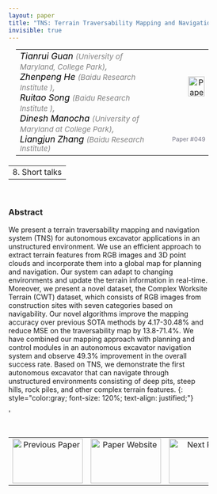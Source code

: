 ```yaml
---
layout: paper
title: "TNS: Terrain Traversability Mapping and Navigation System for Autonomous Excavators"
invisible: true
---
```

<head>
<style>
* {
  box-sizing: border-box;
}

#myInput {
  background-position: 10px 10px;
  background-repeat: no-repeat;
  width: 100%;
  font-size: 100%;
  padding: 12px 20px 12px 40px;
  border: 1px solid #ddd;
  margin-bottom: 12px;
}

#myTable, #myTableA {
  border-collapse: collapse;
  width: 100%;
  border: 1px solid #ddd;
  font-size: 100%;
}

#myTable th, #myTable td, #myTableA th, #myTableA td {
  text-align: left;
  padding: 12px;
}

#myTable tr, #myTableA tr {
  border-bottom: 1px solid #ddd;
}

#myTable tr.header, #myTable tr:hover, #myTableA tr.header, #myTableA tr:hover {
  background-color: #f1f1f1;
}


#eventcounter1 a {
    font-size: 12px;
    color: #ffffff;
    display: block;
}

#eventcounter1 a:hover {
    text-decoration: none;
}

#eventcounter2 a {
    font-size: 12px;
    color: #ffffff;
    display: block;
}

#eventcounter2 a:hover {
    text-decoration: none;
}

</style>
</head>

<table width = "95%" style="padding-left: 15px; margin-left: auto; margin-right: 10px;">
<tr><td style = "vertical-align: top; padding-right: 25px;" rowspan="2">
<span style="color:black; font-size: 110%;"><i>
Tianrui Guan <span style="color:gray; font-size: 85%">(University of Maryland, College Park)</span><span style="color:gray; font-size: 100%">,</span><br>
Zhenpeng He <span style="color:gray; font-size: 85%">(Baidu Research Institute )</span><span style="color:gray; font-size: 100%">,</span><br>
Ruitao Song <span style="color:gray; font-size: 85%">(Baidu Research Institute	)</span><span style="color:gray; font-size: 100%">,</span><br>
Dinesh Manocha <span style="color:gray; font-size: 85%">(University of Maryland at College Park)</span><span style="color:gray; font-size: 100%">,</span><br>
Liangjun Zhang <span style="color:gray; font-size: 85%">(Baidu Research Institute)</span>
</i></span>
</td>

<td style="text-align: right;"><a href="http://www.roboticsproceedings.org/rss18/p049.pdf"><img src="{{ site.baseurl }}/images/paper_link.png" alt="Paper Website" width = "33"  height = "40"/></a><br></td>
</tr>
<tr>
<td style="color:#777789; text-align:right; font-size: 75%; margin-right:10px;">Paper&nbsp;#049</td>
</tr>
</table>

<table width="80%" style="margin-top: 20px; margin-left: auto; margin-right: auto;">
  <tr>
    <td style="text-align:center;">8. Short talks</td>
  </tr>
</table>
<br>


### Abstract
We present a terrain traversability mapping and navigation system (TNS) for autonomous excavator applications in an unstructured environment. We use an efficient approach to extract terrain features from RGB images and 3D point clouds and incorporate them into a global map for planning and navigation. Our system can adapt to changing environments and update the terrain information in real-time. Moreover, we present a novel dataset, the Complex Worksite Terrain (CWT) dataset, which consists of RGB images from construction sites with seven categories based on navigability. Our novel algorithms improve the mapping accuracy over previous SOTA methods by 4.17-30.48%  and reduce MSE on the traversability map by 13.8-71.4%. We have combined our mapping approach with planning and control modules in an autonomous excavator navigation system and observe 49.3% improvement in the overall success rate. Based on TNS, we demonstrate the first autonomous excavator that can navigate through unstructured environments consisting of deep pits, steep hills, rock piles, and other complex terrain features.
{: style="color:gray; font-size: 120%; text-align: justified;"}


<table width="100%" style="margin-top:40px;">
<tr>
    <td style="width: 30%; text-align: center;"><a href="{{ site.baseurl }}/program/papers/048/">
<img src="{{ site.baseurl }}/images/previous_paper_icon.png"
       alt="Previous Paper" width = "142"  height = "90"/> 
</a> </td>
<td style="text-align: center;"><a href="{{ site.baseurl }}/program/papers">
<img src="{{ site.baseurl }}/images/overview_icon.png"
       alt="Paper Website" width = "142"  height = "90"/> 
</a> </td>
    <td style="width: 30%; text-align: center;"><a href="{{ site.baseurl }}/program/papers/050/">
    <img src="{{ site.baseurl }}/images/next_paper_icon.png"
        alt="Next Paper" width = "142"  height = "90"/>
    </a></td>
'</tr>
</table>
